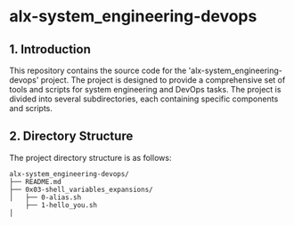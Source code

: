 # alx-system_engineering-devops
## 1. Introduction
This repository contains the source code for the 'alx-system_engineering-devops' project. The project is designed to provide a comprehensive set of tools and scripts for system engineering and DevOps tasks. The project is divided into several subdirectories, each containing specific components and scripts.

## 2. Directory Structure
The project directory structure is as follows:
```
alx-system_engineering-devops/
├── README.md
├── 0x03-shell_variables_expansions/
│   ├── 0-alias.sh
    ├── 1-hello_you.sh
│       


```
